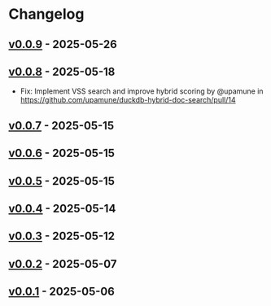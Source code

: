 # Changelog

## [v0.0.9](https://github.com/upamune/duckdb-hybrid-doc-search/compare/v0.0.8...v0.0.9) - 2025-05-26

## [v0.0.8](https://github.com/upamune/duckdb-hybrid-doc-search/compare/v0.0.7...v0.0.8) - 2025-05-18
- Fix: Implement VSS search and improve hybrid scoring by @upamune in https://github.com/upamune/duckdb-hybrid-doc-search/pull/14

## [v0.0.7](https://github.com/upamune/duckdb-hybrid-doc-search/compare/v0.0.6...v0.0.7) - 2025-05-15

## [v0.0.6](https://github.com/upamune/duckdb-hybrid-doc-search/compare/v0.0.5...v0.0.6) - 2025-05-15

## [v0.0.5](https://github.com/upamune/duckdb-hybrid-doc-search/compare/v0.0.4...v0.0.5) - 2025-05-15

## [v0.0.4](https://github.com/upamune/duckdb-hybrid-doc-search/compare/v0.0.3...v0.0.4) - 2025-05-14

## [v0.0.3](https://github.com/upamune/duckdb-hybrid-doc-search/compare/v0.0.2...v0.0.3) - 2025-05-12

## [v0.0.2](https://github.com/upamune/duckdb-hybrid-doc-search/compare/v0.0.1...v0.0.2) - 2025-05-07

## [v0.0.1](https://github.com/upamune/duckdb-hybrid-doc-search/commits/v0.0.1) - 2025-05-06

